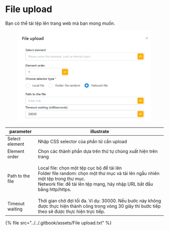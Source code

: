 # File upload

Bạn có thể tải tệp lên trang web mà bạn mong muốn.

<figure><img src="../../.gitbook/assets/File upload.png" alt=""><figcaption></figcaption></figure>

| parameter        | illustrate                                                                                                                                                                                                         |
| ---------------- | ------------------------------------------------------------------------------------------------------------------------------------------------------------------------------------------------------------------ |
| Select element   | Nhập CSS selector của phần tử cần upload                                                                                                                                                                           |
| Element order    | Chọn các thành phần dựa trên thứ tự chúng xuất hiện trên trang                                                                                                                                                     |
| Path to the file | <p>Local file: chọn một tệp cục bộ để tải lên<br>Folder file random: chọn một thư mục và tải lên ngẫu nhiên một tệp trong thư mục.<br>Network file: để tải lên tệp mạng, hãy nhập URL bắt đầu bằng http/https.</p> |
| Timeout waiting  | Thời gian chờ đợi tối đa. Ví dụ: 30000. Nếu bước này không được thực hiện thành công trong vòng 30 giây thì bước tiếp theo sẽ được thực hiện trực tiếp.                                                            |

{% file src="../../.gitbook/assets/File upload.txt" %}
